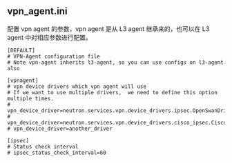 ## vpn_agent.ini
配置 vpn agent 的参数，vpn agent 是从 L3 agent 继承来的，也可以在 L3 agent 中对相应参数进行配置。
```
[DEFAULT]
# VPN-Agent configuration file
# Note vpn-agent inherits l3-agent, so you can use configs on l3-agent also

[vpnagent]
# vpn device drivers which vpn agent will use
# If we want to use multiple drivers,  we need to define this option multiple times.
# vpn_device_driver=neutron.services.vpn.device_drivers.ipsec.OpenSwanDriver
# vpn_device_driver=neutron.services.vpn.device_drivers.cisco_ipsec.CiscoCsrIPsecDriver
# vpn_device_driver=another_driver

[ipsec]
# Status check interval
# ipsec_status_check_interval=60

```
